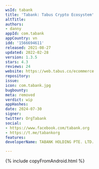 ```yaml
---
wsId: tabank
title: 'Tabank: Tabus Crypto Ecosystem'
altTitle: 
authors:
- danny
appId: com.tabank
appCountry: vn
idd: '1566694611'
released: 2021-08-27
updated: 2022-02-28
version: 1.3.5
stars: 4.3
reviews: 24
website: https://web.tabus.co/ecommerce
repository: 
issue: 
icon: com.tabank.jpg
bugbounty: 
meta: removed
verdict: wip
appHashes: 
date: 2024-07-30
signer: 
twitter: OrgTabank
social:
- https://www.facebook.com/tabank.org
- https://t.me/tabankorg
features: 
developerName: TABANK HOLDING PTE. LTD.

---
```


{% include copyFromAndroid.html %}
